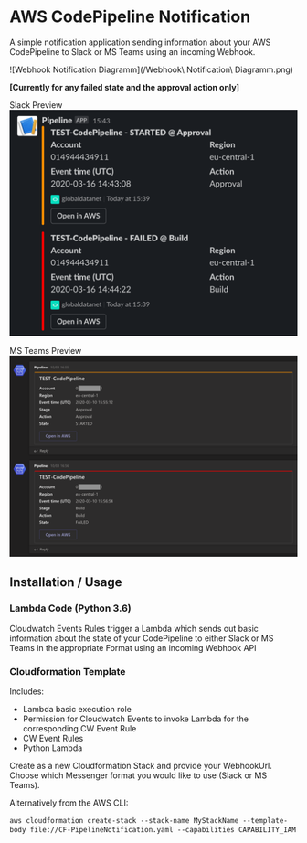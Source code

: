 # AWS CodePipeline Notification

A simple notification application sending information about your AWS CodePipeline to Slack or MS Teams using an incoming Webhook.

![Webhook Notification Diagramm](/Webhook\ Notification\ Diagramm.png)

**[Currently for any failed state and the approval action only]**

Slack Preview
![Slack Screenshot](/slack-screenshot.png)

MS Teams Preview
![MS Teams Screenshot](/msteams-screenshot.png)

## Installation / Usage

### Lambda Code (Python 3.6)

Cloudwatch Events Rules trigger a Lambda which sends out basic information about the state of your CodePipeline to either Slack or MS Teams in the appropriate Format using an incoming Webhook API

### Cloudformation Template

Includes:

- Lambda basic execution role
- Permission for Cloudwatch Events to invoke Lambda for the corresponding CW Event Rule
- CW Event Rules
- Python Lambda


Create as a new Cloudformation Stack and provide your WebhookUrl. Choose which Messenger format you would like to use (Slack or MS Teams).

Alternatively from the AWS CLI:
```
aws cloudformation create-stack --stack-name MyStackName --template-body file://CF-PipelineNotification.yaml --capabilities CAPABILITY_IAM
```

